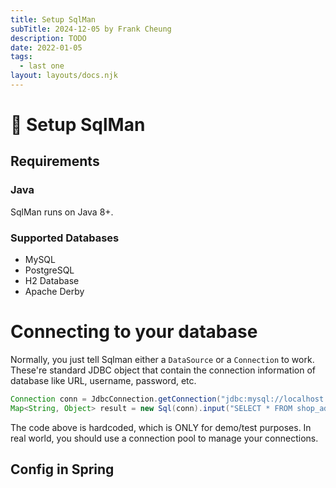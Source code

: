 ```yaml
---
title: Setup SqlMan
subTitle: 2024-12-05 by Frank Cheung
description: TODO
date: 2022-01-05
tags:
  - last one
layout: layouts/docs.njk
---
```

# 🔧 Setup SqlMan

## Requirements
### Java
SqlMan runs on Java 8+.

### Supported Databases

- MySQL
- PostgreSQL
- H2 Database
- Apache Derby

# Connecting to your database
Normally, you just tell Sqlman either a `DataSource` or a `Connection` to work. These're standard JDBC object that contain the connection information of database like URL, username, password, etc.

```java
Connection conn = JdbcConnection.getConnection("jdbc:mysql://localhost:3306/test", "root", "psw");
Map<String, Object> result = new Sql(conn).input("SELECT * FROM shop_address").query(); // fetch the first one
```

The code above is hardcoded, which is ONLY for demo/test purposes. In real world, you should use a connection pool to manage your connections.


## Config in Spring
